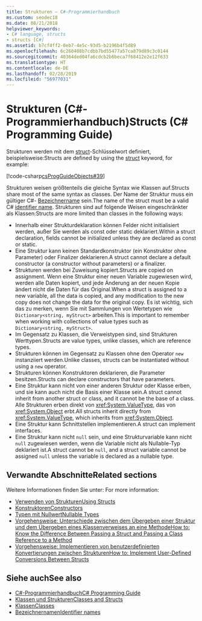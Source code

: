 ```yaml
---
title: Strukturen – C#-Programmierhandbuch
ms.custom: seodec18
ms.date: 08/21/2018
helpviewer_keywords:
- C# language, structs
- structs [C#]
ms.assetid: b7cf4ff2-0eb7-4e5c-93d5-b2196b4f5d89
ms.openlocfilehash: 6c260408b7cdbb7bd55477a57ca879d89c3c0144
ms.sourcegitcommit: 40364ded04fa6cdcb2b6beca7f68412e2e12f633
ms.translationtype: HT
ms.contentlocale: de-DE
ms.lasthandoff: 02/28/2019
ms.locfileid: "56977031"
---
```

# <a name="structs-c-programming-guide"></a><span data-ttu-id="2da5c-102">Strukturen (C#-Programmierhandbuch)</span><span class="sxs-lookup"><span data-stu-id="2da5c-102">Structs (C# Programming Guide)</span></span>

<span data-ttu-id="2da5c-103">Strukturen werden mit dem [struct](../../language-reference/keywords/struct.md)-Schlüsselwort definiert, beispielsweise:</span><span class="sxs-lookup"><span data-stu-id="2da5c-103">Structs are defined by using the [struct](../../language-reference/keywords/struct.md) keyword, for example:</span></span>  
  
 [!code-csharp[csProgGuideObjects#39](~/samples/snippets/csharp/VS_Snippets_VBCSharp/csProgGuideObjects/CS/Objects.cs#39)]  
  
<span data-ttu-id="2da5c-104">Strukturen weisen größtenteils die gleiche Syntax wie Klassen auf.</span><span class="sxs-lookup"><span data-stu-id="2da5c-104">Structs share most of the same syntax as classes.</span></span> <span data-ttu-id="2da5c-105">Der Name der Struktur muss ein gültiger C#- [Bezeichnername](../inside-a-program/identifier-names.md) sein.</span><span class="sxs-lookup"><span data-stu-id="2da5c-105">The name of the struct must be a valid C# [identifier name](../inside-a-program/identifier-names.md).</span></span> <span data-ttu-id="2da5c-106">Strukturen sind auf folgende Weisen eingeschränkter als Klassen:</span><span class="sxs-lookup"><span data-stu-id="2da5c-106">Structs are more limited than classes in the following ways:</span></span>  
  
- <span data-ttu-id="2da5c-107">Innerhalb einer Strukturdeklaration können Felder nicht initialisiert werden, außer Sie werden als const oder static deklariert.</span><span class="sxs-lookup"><span data-stu-id="2da5c-107">Within a struct declaration, fields cannot be initialized unless they are declared as const or static.</span></span>  
- <span data-ttu-id="2da5c-108">Eine Struktur kann keinen Standardkonstruktor (ein Konstruktor ohne Parameter) oder Finalizer deklarieren.</span><span class="sxs-lookup"><span data-stu-id="2da5c-108">A struct cannot declare a default constructor (a constructor without parameters) or a finalizer.</span></span>  
- <span data-ttu-id="2da5c-109">Strukturen werden bei Zuweisung kopiert.</span><span class="sxs-lookup"><span data-stu-id="2da5c-109">Structs are copied on assignment.</span></span> <span data-ttu-id="2da5c-110">Wenn eine Struktur einer neuen Variable zugewiesen wird, werden alle Daten kopiert, und jede Änderung an der neuen Kopie ändert nicht die Daten für das Original.</span><span class="sxs-lookup"><span data-stu-id="2da5c-110">When a struct is assigned to a new variable, all the data is copied, and any modification to the new copy does not change the data for the original copy.</span></span> <span data-ttu-id="2da5c-111">Es ist wichtig, sich das zu merken, wenn Sie mit Sammlungen von Wertetypen wie `Dictionary<string, myStruct>` arbeiten.</span><span class="sxs-lookup"><span data-stu-id="2da5c-111">This is important to remember when working with collections of value types such as `Dictionary<string, myStruct>`.</span></span>  
- <span data-ttu-id="2da5c-112">Im Gegensatz zu Klassen, die Verweistypen sind, sind Strukturen Werttypen.</span><span class="sxs-lookup"><span data-stu-id="2da5c-112">Structs are value types, unlike classes, which are reference types.</span></span>  
- <span data-ttu-id="2da5c-113">Strukturen können im Gegensatz zu Klassen ohne den Operator `new` instanziiert werden.</span><span class="sxs-lookup"><span data-stu-id="2da5c-113">Unlike classes, structs can be instantiated without using a `new` operator.</span></span>  
- <span data-ttu-id="2da5c-114">Strukturen können Konstruktoren deklarieren, die Parameter besitzen.</span><span class="sxs-lookup"><span data-stu-id="2da5c-114">Structs can declare constructors that have parameters.</span></span> 
- <span data-ttu-id="2da5c-115">Eine Struktur kann nicht von einer anderen Struktur oder Klasse erben, und sie kann auch nicht die Basis einer Klasse sein.</span><span class="sxs-lookup"><span data-stu-id="2da5c-115">A struct cannot inherit from another struct or class, and it cannot be the base of a class.</span></span> <span data-ttu-id="2da5c-116">Alle Strukturen erben direkt von <xref:System.ValueType>, das von <xref:System.Object> erbt.</span><span class="sxs-lookup"><span data-stu-id="2da5c-116">All structs inherit directly from <xref:System.ValueType>, which inherits from <xref:System.Object>.</span></span>  
- <span data-ttu-id="2da5c-117">Eine Struktur kann Schnittstellen implementieren.</span><span class="sxs-lookup"><span data-stu-id="2da5c-117">A struct can implement interfaces.</span></span> 
- <span data-ttu-id="2da5c-118">Eine Struktur kann nicht `null` sein, und eine Strukturvariable kann nicht `null` zugewiesen werden, wenn die Variable nicht als Nullable-Typ deklariert ist.</span><span class="sxs-lookup"><span data-stu-id="2da5c-118">A struct cannot be `null`, and a struct variable cannot be assigned `null` unless the variable is declared as a nullable type.</span></span>
  
## <a name="related-sections"></a><span data-ttu-id="2da5c-119">Verwandte Abschnitte</span><span class="sxs-lookup"><span data-stu-id="2da5c-119">Related sections</span></span>  

<span data-ttu-id="2da5c-120">Weitere Informationen finden Sie unter: </span><span class="sxs-lookup"><span data-stu-id="2da5c-120">For more information:</span></span>  
  
- [<span data-ttu-id="2da5c-121">Verwenden von Strukturen</span><span class="sxs-lookup"><span data-stu-id="2da5c-121">Using Structs</span></span>](using-structs.md)
- [<span data-ttu-id="2da5c-122">Konstruktoren</span><span class="sxs-lookup"><span data-stu-id="2da5c-122">Constructors</span></span>](constructors.md)
- [<span data-ttu-id="2da5c-123">Typen mit Nullwert</span><span class="sxs-lookup"><span data-stu-id="2da5c-123">Nullable Types</span></span>](../nullable-types/index.md)
- [<span data-ttu-id="2da5c-124">Vorgehensweise: Unterschiede zwischen dem Übergeben einer Struktur und dem Übergeben eines Klassenverweises an eine Methode</span><span class="sxs-lookup"><span data-stu-id="2da5c-124">How to: Know the Difference Between Passing a Struct and Passing a Class Reference to a Method</span></span>](how-to-know-the-difference-passing-a-struct-and-passing-a-class-to-a-method.md)
- [<span data-ttu-id="2da5c-125">Vorgehensweise: Implementieren von benutzerdefinierten Konvertierungen zwischen Strukturen</span><span class="sxs-lookup"><span data-stu-id="2da5c-125">How to: Implement User-Defined Conversions Between Structs</span></span>](../statements-expressions-operators/how-to-implement-user-defined-conversions-between-structs.md)

## <a name="see-also"></a><span data-ttu-id="2da5c-126">Siehe auch</span><span class="sxs-lookup"><span data-stu-id="2da5c-126">See also</span></span>

- [<span data-ttu-id="2da5c-127">C#-Programmierhandbuch</span><span class="sxs-lookup"><span data-stu-id="2da5c-127">C# Programming Guide</span></span>](../index.md)
- [<span data-ttu-id="2da5c-128">Klassen und Strukturen</span><span class="sxs-lookup"><span data-stu-id="2da5c-128">Classes and Structs</span></span>](index.md)
- [<span data-ttu-id="2da5c-129">Klassen</span><span class="sxs-lookup"><span data-stu-id="2da5c-129">Classes</span></span>](classes.md)
- [<span data-ttu-id="2da5c-130">Bezeichnernamen</span><span class="sxs-lookup"><span data-stu-id="2da5c-130">Identifier names</span></span>](../inside-a-program/identifier-names.md)
